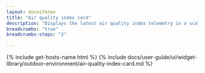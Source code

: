 ```yaml
---
layout: docwithnav
title: "Air quality index card"
description: "Displays the latest air quality index telemetry in a scalable rectangle card."
breadcrumbs: "true"
breadcrumbs-steps: "2"

---
```

{% include get-hosts-name.html %}
{% include docs/user-guide/ui/widget-library/outdoor-environment/air-quality-index-card.md %}
